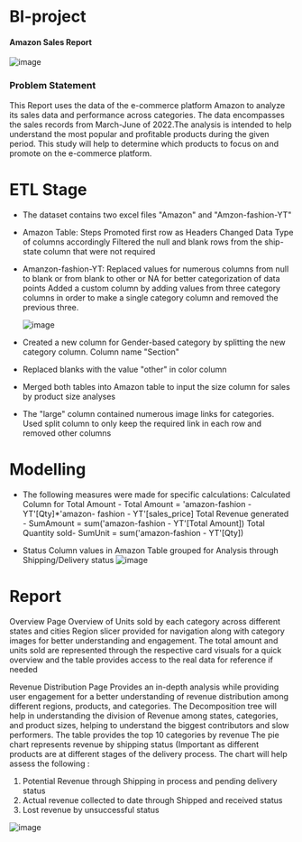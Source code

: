 # BI-project

#### Amazon Sales Report 
![image](https://github.com/AmanBaker06/BI-project/assets/168013894/24794f01-23bb-4db9-bc9f-6b0f04ed4c8f)










### Problem Statement 
This Report uses the data of the e-commerce platform Amazon to analyze its sales data and performance across categories. The data encompasses the sales records from March-June of 2022.The analysis is intended to help understand the most popular and profitable products during the given period. This study will help to determine which products to focus on and promote on the e-commerce platform.
# ETL Stage
- The dataset contains two excel files "Amazon" and "Amzon-fashion-YT"
- Amazon Table: Steps
  Promoted first row as Headers
  Changed Data Type of columns accordingly
  Filtered the null and blank rows from the ship-state column that were not required
- Amanzon-fashion-YT: 
  Replaced values for numerous columns from null to blank or from blank to other or NA for 
  better categorization of data points
  Added a custom column by adding values from three category columns in order to make a single category column and removed the previous three.

  ![image](https://github.com/AmanBaker06/BI-project/assets/168013894/42a13f2b-eae4-42b6-93d4-b9d9abbbfeee)

  
- Created a new column for Gender-based category by splitting the new category column. Column   name "Section"
- Replaced blanks with the value "other" in color column
- Merged both tables into Amazon table to input the size column for sales by product size 
  analyses
- The "large" column contained numerous image links for categories. Used split column to only 
  keep the required link in each row and removed other columns

# Modelling 
- The following measures were made for specific calculations:
  Calculated Column for Total Amount - Total Amount = 'amazon-fashion - YT'[Qty]*'amazon-       fashion - YT'[sales_price]
  Total Revenue generated - SumAmount = sum('amazon-fashion - YT'[Total Amount])
  Total Quantity sold- SumUnit = sum('amazon-fashion - YT'[Qty])
  
- Status Column values in Amazon Table grouped for Analysis through Shipping/Delivery status
  ![image](https://github.com/AmanBaker06/BI-project/assets/168013894/1ae75adc-1293-4367-bf19-517f068b2637)

# Report
Overview Page
Overview of Units sold by each category across different states and cities
Region slicer provided for navigation along with category images for better understanding and engagement. 
The total amount and units sold are represented through the respective card visuals for a quick overview and the table provides access to the real data for reference if needed

Revenue Distribution Page 
Provides an in-depth analysis while providing user engagement for a better understanding of revenue distribution among different regions, products, and categories. 
The Decomposition tree will help in understanding the division of Revenue among states, categories, and product sizes, helping to understand the biggest contributors and slow performers. 
The table provides the top 10 categories by revenue
The pie chart represents revenue by shipping status (Important as different products are at different stages of the delivery process. The chart will help assess the following :
1) Potential Revenue through Shipping in process and pending delivery status 
2) Actual revenue collected to date through Shipped and received status
3) Lost revenue by unsuccessful status

   
![image](https://github.com/AmanBaker06/BI-project/assets/168013894/83917d9d-cffa-437e-942f-fafd25f78b18)



  
  
  

